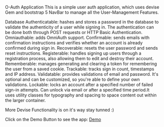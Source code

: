 O-Auth Application
This is a simple user auth application, which uses devise Gem and bootstrap 5 NavBar to manage all the User-Management Features.

Database Authenticatable: hashes and stores a password in the database to validate the authenticity of a user while signing in. The authentication can be done both through POST requests or HTTP Basic Authentication.
Omniauthable: adds OmniAuth support.
Confirmable: sends emails with confirmation instructions and verifies whether an account is already confirmed during sign in.
Recoverable: resets the user password and sends reset instructions. Registerable: handles signing up users through a registration process, also allowing them to edit and destroy their account.
Rememberable: manages generating and clearing a token for remembering the user from a saved cookie.
Trackable: tracks sign in count, timestamps and IP address. Validatable: provides validations of email and password. It's optional and can be customized, so you're able to define your own validations.
Lockable: locks an account after a specified number of failed sign-in attempts. Can unlock via email or after a specified time period.It uses utility classes for typography and spacing to space content out within the larger container.

More Devise Functionality is on it's way stay tunned :)

Click on the Demo Button to see the app: [Demo](https://o-auth2.herokuapp.com)
